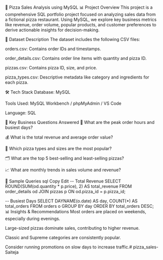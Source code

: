 🍕 Pizza Sales Analysis using MySQL
📊 Project Overview
This project is a comprehensive SQL portfolio project focused on analyzing sales data from a fictional pizza restaurant. Using MySQL, we explore key business metrics like revenue, order volume, popular products, and customer preferences to derive actionable insights for decision-making.

📁 Dataset Description
The dataset includes the following CSV files:

orders.csv: Contains order IDs and timestamps.

order_details.csv: Contains order line items with quantity and pizza ID.

pizzas.csv: Contains pizza ID, size, and price.

pizza_types.csv: Descriptive metadata like category and ingredients for each pizza.

🛠️ Tech Stack
Database: MySQL

Tools Used: MySQL Workbench / phpMyAdmin / VS Code

Language: SQL

🧠 Key Business Questions Answered
📅 What are the peak order hours and busiest days?

💰 What is the total revenue and average order value?

🍕 Which pizza types and sizes are the most popular?

🗂️ What are the top 5 best-selling and least-selling pizzas?

📈 What are monthly trends in sales volume and revenue?

📌 Sample Queries
sql
Copy
Edit
-- Total Revenue
SELECT ROUND(SUM(od.quantity * p.price), 2) AS total_revenue
FROM order_details od
JOIN pizzas p ON od.pizza_id = p.pizza_id;

-- Busiest Days
SELECT DAYNAME(o.date) AS day, COUNT(*) AS total_orders
FROM orders o
GROUP BY day
ORDER BY total_orders DESC;
📊 Insights & Recommendations
Most orders are placed on weekends, especially during evenings.

Large-sized pizzas dominate sales, contributing to higher revenue.

Classic and Supreme categories are consistently popular.

Consider running promotions on slow days to increase traffic.# pizza_sales-Saiteja
